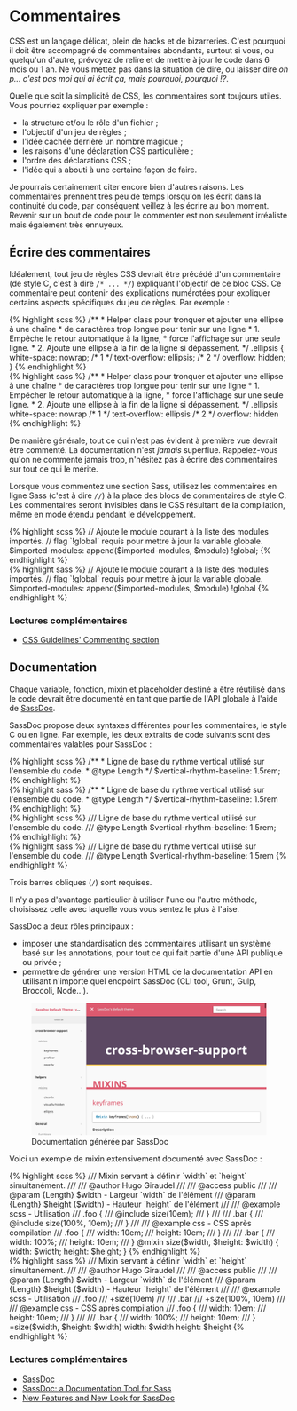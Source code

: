 
# Commentaires

CSS est un langage délicat, plein de hacks et de bizarreries. C'est pourquoi il doit être accompagné de commentaires abondants, surtout si vous, ou quelqu'un d'autre, prévoyez de relire et de mettre à jour le code dans 6 mois ou 1 an. Ne vous mettez pas dans la situation de dire, ou laisser dire *oh p... c'est pas moi qui ai écrit ça, mais pourquoi, pourquoi&nbsp;!?*.

Quelle que soit la simplicité de CSS, les commentaires sont toujours utiles. Vous pourriez expliquer par exemple&nbsp;:

* la structure et/ou le rôle d'un fichier&nbsp;;
* l'objectif d'un jeu de règles&nbsp;;
* l'idée cachée derrière un nombre magique&nbsp;;
* les raisons d'une déclaration CSS particulière&nbsp;;
* l'ordre des déclarations CSS&nbsp;;
* l'idée qui a abouti à une certaine façon de faire.

Je pourrais certainement citer encore bien d'autres raisons. Les commentaires prennent très peu de temps lorsqu'on les écrit dans la continuité du code, par conséquent veillez à les écrire au bon moment. Revenir sur un bout de code pour le commenter est non seulement irréaliste mais également très ennuyeux.





## Écrire des commentaires

Idéalement, tout jeu de règles CSS devrait être précédé d'un commentaire (de style C, c'est à dire `/* ... */`) expliquant l'objectif de ce bloc CSS. Ce commentaire peut contenir des explications numérotées pour expliquer certains aspects spécifiques du jeu de règles. Par exemple&nbsp;:

<div class="code-block">
  <div class="code-block__wrapper" data-syntax="scss">
{% highlight scss %}
/**
 * Helper class pour tronquer et ajouter une ellipse à une chaîne
 * de caractères trop longue pour tenir sur une ligne
 * 1. Empêche le retour automatique à la ligne,
 * force l'affichage sur une seule ligne.
 * 2. Ajoute une ellipse à la fin de la ligne si dépassement.
 */
.ellipsis {
  white-space: nowrap; /* 1 */
  text-overflow: ellipsis; /* 2 */
  overflow: hidden;
}
{% endhighlight %}
  </div>
  <div class="code-block__wrapper" data-syntax="sass">
{% highlight sass %}
/**
 * Helper class pour tronquer et ajouter une ellipse à une chaîne
 * de caractères trop longue pour tenir sur une ligne
 * 1. Empêcher le retour automatique à la ligne,
 * force l'affichage sur une seule ligne.
 * 2. Ajoute une ellipse à la fin de la ligne si dépassement.
 */
.ellipsis
  white-space: nowrap /* 1 */
  text-overflow: ellipsis /* 2 */
  overflow: hidden
{% endhighlight %}
  </div>
</div>

De manière générale, tout ce qui n'est pas évident à première vue devrait être commenté. La documentation n'est *jamais* superflue. Rappelez-vous qu'on ne commente jamais trop, n'hésitez pas à écrire des commentaires sur tout ce qui le mérite.

Lorsque vous commentez une section Sass, utilisez les commentaires en ligne Sass (c'est à dire `//`) à la place des blocs de commentaires de style C. Les commentaires seront invisibles dans le CSS résultant de la compilation, même en mode étendu pendant le développement.

<div class="code-block">
  <div class="code-block__wrapper" data-syntax="scss">
{% highlight scss %}
// Ajoute le module courant à la liste des modules importés.
// flag `!global` requis pour mettre à jour la variable globale.
$imported-modules: append($imported-modules, $module) !global;
{% endhighlight %}
  </div>
  <div class="code-block__wrapper" data-syntax="sass">
{% highlight sass %}
// Ajoute le module courant à la liste des modules importés.
// flag `!global` requis pour mettre à jour la variable globale.
$imported-modules: append($imported-modules, $module) !global
{% endhighlight %}
  </div>
</div>



### Lectures complémentaires

* [CSS Guidelines' Commenting section](http://cssguidelin.es/#commenting)






## Documentation

Chaque variable, fonction, mixin et placeholder destiné à être réutilisé dans le code devrait être documenté en tant que partie de l'API globale à l'aide de [SassDoc](http://sassdoc.com).

SassDoc propose deux syntaxes différentes pour les commentaires, le style C ou en ligne. Par exemple, les deux extraits de code suivants sont des commentaires valables pour SassDoc&nbsp;:

<div class="code-block">
  <div class="code-block__wrapper" data-syntax="scss">
{% highlight scss %}
/**
 * Ligne de base du rythme vertical utilisé sur l'ensemble du code.
 * @type Length
 */
$vertical-rhythm-baseline: 1.5rem;
{% endhighlight %}
  </div>
  <div class="code-block__wrapper" data-syntax="sass">
{% highlight sass %}
/**
 * Ligne de base du rythme vertical utilisé sur l'ensemble du code.
 * @type Length
 */
$vertical-rhythm-baseline: 1.5rem
{% endhighlight %}
  </div>
</div>

<div class="code-block">
  <div class="code-block__wrapper" data-syntax="scss">
{% highlight scss %}
/// Ligne de base du rythme vertical utilisé sur l'ensemble du code.
/// @type Length
$vertical-rhythm-baseline: 1.5rem;
{% endhighlight %}
  </div>
  <div class="code-block__wrapper" data-syntax="sass">
{% highlight sass %}
/// Ligne de base du rythme vertical utilisé sur l'ensemble du code.
/// @type Length
$vertical-rhythm-baseline: 1.5rem
{% endhighlight %}
  </div>
</div>

<div class="note">
  <p>Trois barres obliques (<code>/</code>) sont requises.</p>
</div>

Il n'y a pas d'avantage particulier à utiliser l'une ou l'autre méthode, choisissez celle avec laquelle vous vous sentez le plus à l'aise.

SassDoc a deux rôles principaux&nbsp;:

* imposer une standardisation des commentaires utilisant un système basé sur les annotations, pour tout ce qui fait partie d'une API publique ou privée&nbsp;;
* permettre de générer une version HTML de la documentation API en utilisant n'importe quel endpoint SassDoc (CLI tool, Grunt, Gulp, Broccoli, Node...).

<figure role="group">
<img alt="Documentation générée par SassDoc" src="/assets/images/sassdoc-preview.png" />
<figcaption>Documentation générée par SassDoc</figcaption>
</figure>

Voici un exemple de mixin extensivement documenté avec SassDoc&nbsp;:

<div class="code-block">
  <div class="code-block__wrapper" data-syntax="scss">
{% highlight scss %}
/// Mixin servant à définir `width` et `height` simultanément.
///
/// @author Hugo Giraudel
///
/// @access public
///
/// @param {Length} $width - Largeur `width` de l'élément
/// @param {Length} $height ($width) - Hauteur `height` de l'élément
///
/// @example scss - Utilisation
///   .foo {
///     @include size(10em);
///   }
///
///   .bar {
///     @include size(100%, 10em);
///   }
///
/// @example css - CSS après compilation
///   .foo {
///     width: 10em;
///     height: 10em;
///   }
///
///   .bar {
///     width: 100%;
///     height: 10em;
///   }
@mixin size($width, $height: $width) {
  width: $width;
  height: $height;
}
{% endhighlight %}
  </div>
  <div class="code-block__wrapper" data-syntax="sass">
{% highlight sass %}
/// Mixin servant à définir `width` et `height` simultanément.
///
/// @author Hugo Giraudel
///
/// @access public
///
/// @param {Length} $width - Largeur `width` de l'élément
/// @param {Length} $height ($width) - Hauteur `height` de l'élément
///
/// @example scss - Utilisation
///   .foo
///     +size(10em)
///
///   .bar
///     +size(100%, 10em)
///
/// @example css - CSS après compilation
///   .foo {
///     width: 10em;
///     height: 10em;
///   }
///
///   .bar {
///     width: 100%;
///     height: 10em;
///   }
=size($width, $height: $width)
  width: $width
  height: $height
{% endhighlight %}
  </div>
</div>



### Lectures complémentaires

* [SassDoc](http://sassdoc.com)
* [SassDoc: a Documentation Tool for Sass](http://www.sitepoint.com/sassdoc-documentation-tool-sass/)
* [New Features and New Look for SassDoc](http://webdesign.tutsplus.com/articles/new-features-and-a-new-look-for-sassdoc--cms-21914)
